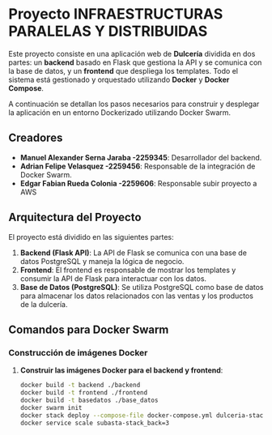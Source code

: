 # Proyecto INFRAESTRUCTURAS PARALELAS Y DISTRIBUIDAS

Este proyecto consiste en una aplicación web de **Dulcería** dividida en dos partes: un **backend** basado en Flask que gestiona la API y se comunica con la base de datos, y un **frontend** que despliega los templates. Todo el sistema está gestionado y orquestado utilizando **Docker** y **Docker Compose**.

A continuación se detallan los pasos necesarios para construir y desplegar la aplicación en un entorno Dockerizado utilizando Docker Swarm.

## Creadores

- **Manuel Alexander Serna Jaraba -2259345**: Desarrollador del backend.
- **Adrian Felipe Velasquez -2259456**: Responsable de la integración de Docker Swarm.
- **Edgar Fabian Rueda Colonia -2259606**: Responsable subir proyecto a AWS

## Arquitectura del Proyecto

El proyecto está dividido en las siguientes partes:

1. **Backend (Flask API)**: La API de Flask se comunica con una base de datos PostgreSQL y maneja la lógica de negocio.
2. **Frontend**: El frontend es responsable de mostrar los templates y consumir la API de Flask para interactuar con los datos.
3. **Base de Datos (PostgreSQL)**: Se utiliza PostgreSQL como base de datos para almacenar los datos relacionados con las ventas y los productos de la dulcería.

## Comandos para Docker Swarm

### Construcción de imágenes Docker

1. **Construir las imágenes Docker para el backend y frontend**:

   ```bash
   docker build -t backend ./backend
   docker build -t frontend ./frontend
   docker build -t basedatos ./base_datos
   docker swarm init
   docker stack deploy --compose-file docker-compose.yml dulceria-stack
   docker service scale subasta-stack_back=3
